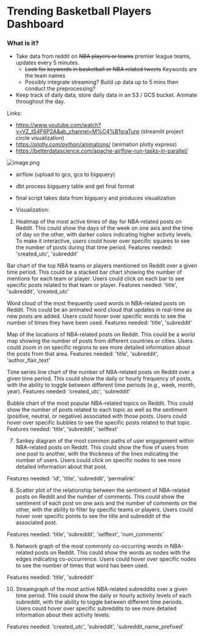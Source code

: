 # Trending Basketball Players  Dashboard

### What is it?

- Take data from reddit on ~~NBA players or teams~~ premier league teams, updates every 5 minutes.
    - ~~Look for keywords in basketball or NBA related tweets~~ Keywords are the team names
    - Possibly integrate streaming? Build up data up to 5 mins then conduct the preprocessing?
- Keep track of daily data, store daily data in an S3 / GCS bucket. Animate throughout the day.


Links:
- https://www.youtube.com/watch?v=VZ_tS4F6P2A&ab_channel=M%C4%B1sraTurp (streamlit project circle visualization)
- https://plotly.com/python/animations/ (animation plotly express)
- https://betterdatascience.com/apache-airflow-run-tasks-in-parallel/

![image.png](https://preview.redd.it/se4waupjbv091.png?width=1280&format=png&auto=webp&s=82b6210b45e50c48b56e7c9233decd4f2b8aa812)


- airflow (upload to gcs, gcs to bigquery)
- dbt process bigquery table and get final format
- final script takes data from bigquery and produces visualization

- Visualization:

1. Heatmap of the most active times of day for NBA-related posts on Reddit. This could show the days of the week on one axis and the time of day on the other, with darker colors indicating higher activity levels. To make it interactive, users could hover over specific squares to see the number of posts during that time period.
Features needed: 'created_utc', 'subreddit'

Bar chart of the top NBA teams or players mentioned on Reddit over a given time period. This could be a stacked bar chart showing the number of mentions for each team or player. Users could click on each bar to see specific posts related to that team or player.
Features needed: 'title', 'subreddit', 'created_utc'

Word cloud of the most frequently used words in NBA-related posts on Reddit. This could be an animated word cloud that updates in real-time as new posts are added. Users could hover over specific words to see the number of times they have been used.
Features needed: 'title', 'subreddit'

Map of the locations of NBA-related posts on Reddit. This could be a world map showing the number of posts from different countries or cities. Users could zoom in on specific regions to see more detailed information about the posts from that area.
Features needed: 'title', 'subreddit', 'author_flair_text'

Time series line chart of the number of NBA-related posts on Reddit over a given time period. This could show the daily or hourly frequency of posts, with the ability to toggle between different time periods (e.g., week, month, year).
Features needed: 'created_utc', 'subreddit'

Bubble chart of the most popular NBA-related topics on Reddit. This could show the number of posts related to each topic as well as the sentiment (positive, neutral, or negative) associated with those posts. Users could hover over specific bubbles to see the specific posts related to that topic.
Features needed: 'title', 'subreddit', 'selftext'

7. Sankey diagram of the most common paths of user engagement within NBA-related posts on Reddit. This could show the flow of users from one post to another, with the thickness of the lines indicating the number of users. Users could click on specific nodes to see more detailed information about that post. 

Features needed: 'id', 'title', 'subreddit', 'permalink'

8. Scatter plot of the relationship between the sentiment of NBA-related posts on Reddit and the number of comments. This could show the sentiment of each post on one axis and the number of comments on the other, with the ability to filter by specific teams or players. Users could hover over specific points to see the title and subreddit of the associated post. 

Features needed: 'title', 'subreddit', 'selftext', 'num_comments'

9. Network graph of the most commonly co-occurring words in NBA-related posts on Reddit. This could show the words as nodes with the edges indicating co-occurrence. Users could hover over specific nodes to see the number of times that word has been used. 

Features needed: 'title', 'subreddit'

10. Streamgraph of the most active NBA-related subreddits over a given time period. This could show the daily or hourly activity levels of each subreddit, with the ability to toggle between different time periods. Users could hover over specific subreddits to see more detailed information about their activity levels. 

Features needed: 'created_utc', 'subreddit', 'subreddit_name_prefixed'
